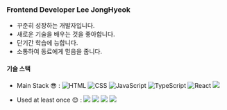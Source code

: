 ### Frontend Developer Lee JongHyeok

- 꾸준히 성장하는 개발자입니다.
- 새로운 기술을 배우는 것을 좋아합니다.
- 단기간 학습에 능합니다.
- 소통하여 동료에게 믿음을 줍니다.

#### 기술 스택

- Main Stack 😎 : <img src="https://img.shields.io/badge/HTML-E34F26?style=for-the-badge&logo=HTML&logoColor=white" alt="HTML"/> <img src="https://img.shields.io/badge/CSS-1572B6?style=for-the-badge&logo=CSS&logoColor=white" alt="CSS"/> <img src="https://img.shields.io/badge/JavaScript-F7DF1E?style=for-the-badge&logo=JavaScript&logoColor=black" alt="JavaScript"/> <img src="https://img.shields.io/badge/TypeScript-3178C6?style=for-the-badge&logo=TypeScript&logoColor=white" alt="TypeScript"/> <img src="https://img.shields.io/badge/React-61DAFB?style=for-the-badge&logo=React&logoColor=black" alt="React"/> <img src="https://img.shields.io/badge/Next.js-000000?style=for-the-badge&logo=Next.js&logoColor=white"/>

- Used at least once 😊 : <img src = "https://img.shields.io/badge/Vue.js-35495E?style=for-the-badge&logo=vuedotjs&logoColor=4FC08D"> <img src ="https://img.shields.io/badge/python-3670A0?style=for-the-badge&logo=python&logoColor=ffdd54"> <img src="https://img.shields.io/badge/django-092E20?style=for-the-badge&logo=django&logoColor=white"> <img src="https://img.shields.io/badge/Chakra--UI-319795?style=for-the-badge&logo=chakra-ui&logoColor=white">
